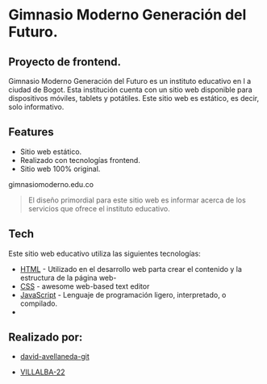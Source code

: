 # Gimnasio Moderno Generación del Futuro.
## Proyecto de frontend.

Gimnasio Moderno Generación del Futuro es un instituto educativo en l a ciudad de Bogot.
Esta institución cuenta con un sitio web disponible para dispositivos móviles, tablets y potátiles. Este sitio web es estático, es decir, solo informativo.

## Features

- Sitio web estático.
- Realizado con tecnologías frontend.
- Sitio web 100% original. 

gimnasiomoderno.edu.co
> El diseño primordial para este sitio web es informar 
>acerca de los servicios  que ofrece el instituto educativo.


## Tech
Este sitio web educativo utiliza las siguientes tecnologías:
- [HTML] - Utilizado en el desarrollo web parta crear el contenido y la estructura de la página web-
- [CSS] - awesome web-based text editor
- [JavaScript] - Lenguaje de programación ligero, interpretado, o compilado.
-

## Realizado por:
- [david-avellaneda-git]
- [VILLALBA-22]


  [HTML]:<https://lenguajehtml.com/>
  [CSS]:<https://developer.mozilla.org/es/docs/Web/CSS>
  [JavaScript]:<https://developer.mozilla.org/es/docs/Web/JavaScript>
  [david-avellaneda-git]:<https://github.com/david-avellaneda-git>
  [VILLALBA-22]:<https://github.com/VILLALBA-22>
